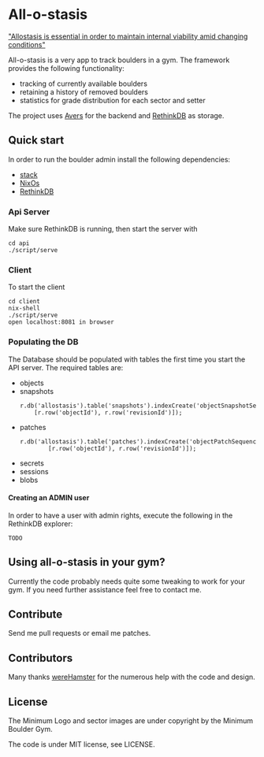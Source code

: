 # All-o-stasis

["Allostasis is essential in order to maintain internal viability amid
changing conditions"](http://en.wikipedia.org/wiki/Allostasis)

All-o-stasis is a very app to track boulders in a gym. The framework provides
the following functionality:

* tracking of currently available boulders
* retaining a history of removed boulders
* statistics for grade distribution for each sector and setter

The project uses [Avers](https://github.com/wereHamster/avers) for the backend
and [RethinkDB](https://rethinkdb.com/) as storage.


## Quick start

In order to run the boulder admin install the following dependencies:

* [stack](https://docs.haskellstack.org/en/stable/README/)
* [NixOs](https://nixos.org/)
* [RethinkDB](https://rethinkdb.com/)


### Api Server

Make sure RethinkDB is running, then start the server with

    cd api
    ./script/serve


### Client

To start the client

    cd client
    nix-shell
    ./script/serve
    open localhost:8081 in browser


### Populating the DB

The Database should be populated with tables the first time you start the API
server. The required tables are:

- objects
- snapshots
    ```
    r.db('allostasis').table('snapshots').indexCreate('objectSnapshotSequence',
        [r.row('objectId'), r.row('revisionId')]);
    ```
- patches
    ```
    r.db('allostasis').table('patches').indexCreate('objectPatchSequence',
            [r.row('objectId'), r.row('revisionId')]);
    ```
- secrets
- sessions
- blobs


#### Creating an ADMIN user

In order to have a user with admin rights, execute the following in the
RethinkDB explorer:

    TODO


## Using all-o-stasis in your gym?

Currently the code probably needs quite some tweaking to work for your gym. If
you need further assistance feel free to contact me.


## Contribute

Send me pull requests or email me patches.


## Contributors

Many thanks [wereHamster](https://github.com/wereHamster) for the numerous help
with the code and design.


## License

The Minimum Logo and sector images are under copyright by the Minimum Boulder
Gym.

The code is under MIT license, see LICENSE.
